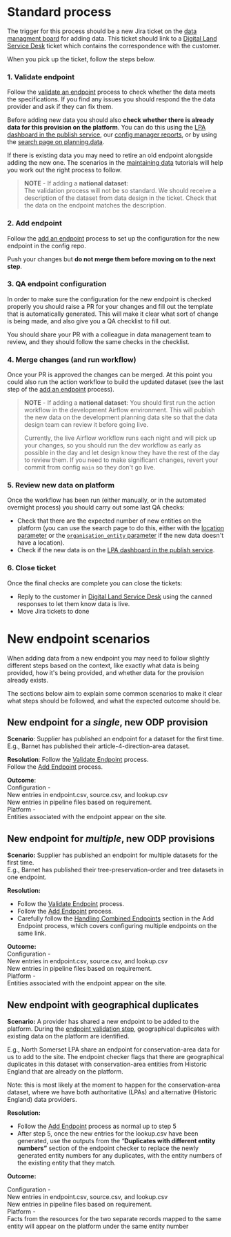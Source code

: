 # Standard process


The trigger for this process should be a new Jira ticket on the [data managment board](https://mhclgdigital.atlassian.net/jira/software/projects/DATA/boards/229) for adding data. This ticket should link to a [Digital Land Service Desk](https://mhclgdigital.atlassian.net/jira/servicedesk/projects/DLSD) ticket which contains the correspondence with the customer.

When you pick up the ticket, follow the steps below.

### 1. Validate endpoint

Follow the [validate an endpoint](../How-To-Guides/Validating/Validate-an-endpoint.md) process to check whether the data meets the specifications. If you find any issues you should respond the the data provider and ask if they can fix them.

Before adding new data you should also **check whether there is already data for this provision on the platform**. You can do this using the [LPA dashboard in the publish service](https://submit.planning.data.gov.uk/organisations), our [config manager reports](https://config-manager-prototype.herokuapp.com/reporting/odp-summary/status), or by using the [search page on planning.data](https://www.planning.data.gov.uk/entity/).

If there is existing data you may need to retire an old endpoint alongside adding the new one. The scenarios in the [maintaining data](Maintaining-Data.md) tutorials will help you work out the right process to follow.

> **NOTE**  - If adding a **national dataset**:  
> The validation process will not be so standard. We should receive a description of the dataset from data design in the ticket. Check that the data on the endpoint matches the description.

### 2. Add endpoint

Follow the [add an endpoint](../How-To-Guides/Adding/Add-an-endpoint.md) process to set up the configuration for the new endpoint in the config repo. 

Push your changes but **do not merge them before moving on to the next step**.

### 3. QA endpoint configuration

In order to make sure the configuration for the new endpoint is checked properly you should raise a PR for your changes and fill out the template that is automatically generated. This will make it clear what sort of change is being made, and also give you a QA checklist to fill out.

You should share your PR with a colleague in data management team to review, and they should follow the same checks in the checklist.


### 4. Merge changes (and run workflow)

Once your PR is approved the changes can be merged. At this point you could also run the action workflow to build the updated dataset (see the last step of the [add an endpoint](../How-To-Guides/Adding/Add-an-endpoint.md) process).

> **NOTE**  - If adding a **national dataset**: 
> You should first run the action workflow in the development Airflow environment. This will publish the new data on the development planning data site so that the data design team can review it before going live. 
> 
> Currently, the live Airflow workflow runs each night and will pick up your changes, so you should run the dev workflow as early as possible in the day and let design know they have the rest of the day to review them. If you need to make significant changes, revert your commit from config `main` so they don't go live.

### 5. Review new data on platform
Once the workflow has been run (either manually, or in the automated overnight process) you should carry out some last QA checks:

- Check that there are the expected number of new entities on the platform (you can use the search page to do this, either with the [location parameter](https://www.planning.data.gov.uk/entity/?dataset=conservation-area&geometry_curie=statistical-geography%3AE09000022) or the [`organisation_entity` parameter](https://www.planning.data.gov.uk/entity/?dataset=conservation-area&organisation_entity=192) if the new data doesn't have a location).
- Check if the new data is on the [LPA dashboard in the publish service](https://submit.planning.data.gov.uk/organisations).

### 6. Close ticket

Once the final checks are complete you can close the tickets:

- Reply to the customer in [Digital Land Service Desk](https://mhclgdigital.atlassian.net/jira/servicedesk/projects/DLSD) using the canned responses to let them know data is live.
- Move Jira tickets to done

# New endpoint scenarios
When adding data from a new endpoint you may need to follow slightly different steps based on the context, like exactly what data is being provided, how it's being provided, and whether data for the provision already exists. 

The sections below aim to explain some common scenarios to make it clear what steps should be followed, and what the expected outcome should be.

## New endpoint for a _single_, new ODP provision

**Scenario**: Supplier has published an endpoint for a dataset for the first time.  
E.g., Barnet has published their article-4-direction-area dataset.

**Resolution**: Follow the [Validate Endpoint](../../How-To-Guides/Validating/Validate-an-endpoint) process.  
Follow the [Add Endpoint](../../How-To-Guides/Adding/Add-an-endpoint) process.

**Outcome**:  
Configuration \-  
New entries in endpoint.csv, source.csv, and lookup.csv  
New entries in pipeline files based on requirement.  
Platform \-  
Entities associated with the endpoint appear on the site.

## New endpoint for _multiple_, new ODP provisions

**Scenario:** Supplier has published an endpoint for multiple datasets for the first time.  
E.g., Barnet has published their tree-preservation-order and tree datasets in one endpoint.

**Resolution:**

- Follow the [Validate Endpoint](../../How-To-Guides/Validating/Validate-an-endpoint) process.
- Follow the [Add Endpoint](../../How-To-Guides/Adding/Add-an-endpoint) process.
- Carefully follow the [Handling Combined Endpoints](../../How-To-Guides/Adding/Add-an-endpoint#Handling-Combined-Endpoints) section in the Add Endpoint process, which covers configuring multiple endpoints on the same link.

**Outcome:**  
Configuration \-  
 New entries in endpoint.csv, source.csv, and lookup.csv  
New entries in pipeline files based on requirement.  
Platform \-  
 Entities associated with the endpoint appear on the site.

## New endpoint with geographical duplicates

**Scenario:** A provider has shared a new endpoint to be added to the platform. During the [endpoint validation step](../../How-To-Guides/Validating/Validate-an-endpoint), geographical duplicates with existing data on the platform are identified.

E.g., North Somerset LPA share an endpoint for conservation-area data for us to add to the site. The endpoint checker flags that there are geographical duplicates in this dataset with conservation-area entities from Historic England that are already on the platform.

Note: this is most likely at the moment to happen for the conservation-area dataset, where we have both authoritative (LPAs) and alternative (Historic England) data providers.

**Resolution:**

- Follow the [Add Endpoint](../../How-To-Guides/Adding/Add-an-endpoint) process as normal up to step 5
- After step 5, once the new entries for the lookup.csv have been generated, use the outputs from the “**Duplicates with different entity numbers”** section of the endpoint checker to replace the newly generated entity numbers for any duplicates, with the entity numbers of the existing entity that they match.

**Outcome:**

Configuration \-  
New entries in endpoint.csv, source.csv, and lookup.csv  
New entries in pipeline files based on requirement.  
Platform \-  
Facts from the resources for the two separate records mapped to the same entity will appear on the platform under the same entity number
